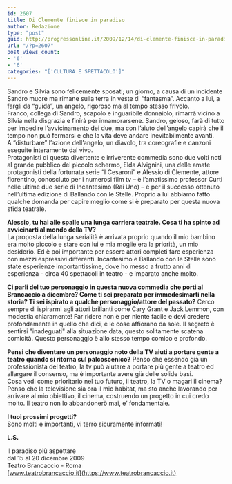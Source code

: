 ```yaml
---
id: 2607
title: Di Clemente finisce in paradiso
author: Redazione
type: "post"
guid: http://progressonline.it/2009/12/14/di-clemente-finisce-in-paradiso/
url: "/?p=2607"
post_views_count:
- '6'
- '6'
categories: "['CULTURA E SPETTACOLO']"
---
```


Sandro e Silvia sono felicemente sposati; un giorno, a causa di un incidente Sandro muore ma rimane sulla terra in veste di “fantasma”. Accanto a lui, a fargli da “guida”, un angelo, rigoroso ma al tempo stesso frivolo.  
Franco, collega di Sandro, scapolo e inguaribile donnaiolo, rimarrà vicino a Silvia nella disgrazia e finirà per innamorarsene. Sandro, geloso, farà di tutto per impedire l’avvicinamento dei due, ma con l’aiuto dell’angelo capirà che il tempo non può fermarsi e che la vita deve andare inevitabilmente avanti.   
A “disturbare” l’azione dell’angelo, un diavolo, tra coreografie e canzoni eseguite interamente dal vivo.  
Protagonisti di questa divertente e irriverente commedia sono due volti noti al grande pubblico del piccolo schermo, Elda Alvignini, una delle amate protagonisti della fortunata serie “I Cesaroni” e Alessio di Clemente, attore fiorentino, conosciuto per i numerosi film tv – è l’amatissimo professor Curti nelle ultime due serie di Incantesimo (Rai Uno) – e per il successo ottenuto nell’ultima edizione di Ballando con le Stelle. Proprio a lui abbiamo fatto qualche domanda per capire meglio come si è preparato per questa nuova sfida teatrale.

**Alessio, tu hai alle spalle una lunga carriera teatrale. Cosa ti ha spinto ad avvicinarti al mondo della TV?**   
La proposta della lunga serialità è arrivata proprio quando il mio bambino era molto piccolo e stare con lui e mia moglie era la priorità, un mio desiderio. Ed è poi importante per essere attori completi fare esperienza con mezzi espressivi differenti. Incantesimo e Ballando con le Stelle sono state esperienze importantissime, dove ho messo a frutto anni di esperienza - circa 40 spettacoli in teatro - e imparato anche molto.

**Ci parli del tuo personaggio in questa nuova commedia che porti al Brancaccio a dicembre? Come ti sei preparato per immedesimarti nella storia? Ti sei ispirato a qualche personaggio/attore del passato?** Cerco sempre di ispirarmi agli attori brillanti come Cary Grant e Jack Lemmon, con modestia chiaramente! Far ridere non è per niente facile e devi credere profondamente in quello che dici, e le cose affiorano da sole. Il segreto è sentirsi "inadeguati" alla situazione data, questo solitamente scatena comicità. Questo personaggio è allo stesso tempo comico e profondo.

**Pensi che diventare un personaggio noto della TV aiuti a portare gente a teatro quando si ritorna sul palcoscenico?** Penso che essendo già un professionista del teatro, la tv può aiutare a portare più gente a teatro ed allargare il consenso, ma è importante avere già delle solide basi.   
Cosa vedi come prioritario nel tuo futuro, il teatro, la TV o magari il cinema?   
Penso che la televisione sia ora il mio habitat, ma sto anche lavorando per arrivare al mio obiettivo, il cinema, costruendo un progetto in cui credo molto. Il teatro non lo abbandonerò mai, e’ fondamentale.

**I tuoi prossimi progetti?**   
Sono molti e importanti, vi terrò sicuramente informati!

**L.S.**

Il paradiso più aspettare  
dal 15 al 20 dicembre 2009  
Teatro Brancaccio - Roma  
[www.teatrobrancaccio.it](https://www.teatrobrancaccio.it)
